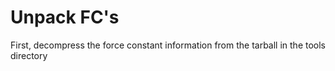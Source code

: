 # Unpack FC's
First, decompress the force constant information from the tarball in the tools directory
